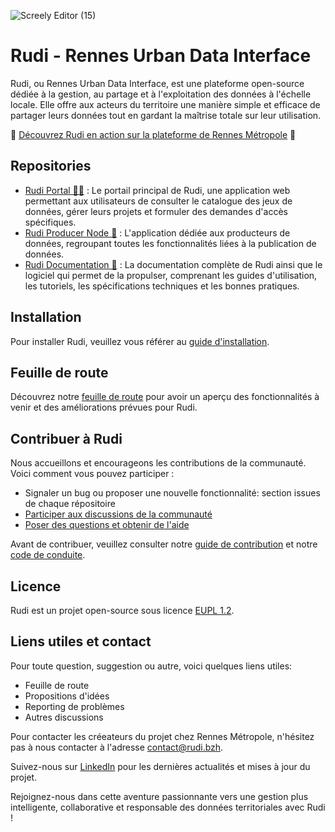 ![Screely Editor (15)](https://github.com/Rudi-pages-WIP/.github/assets/14858948/73cd3e3b-4c1a-4f5d-8a0c-41d32f8f453d)

# Rudi - Rennes Urban Data Interface 

Rudi, ou Rennes Urban Data Interface, est une plateforme open-source dédiée à la gestion, au partage et à l'exploitation des données à l'échelle locale. Elle offre aux acteurs du territoire une manière simple et efficace de partager leurs données tout en gardant la maîtrise totale sur leur utilisation.

🚀 [Découvrez Rudi en action sur la plateforme de Rennes Métropole](https://rudi.bzh/) 🚀

## Repositories

- [Rudi Portal 🧑‍💻](https://github.com/Rudi-pages-WIP/Rudi-Portal) : Le portail principal de Rudi, une application web permettant aux utilisateurs de consulter le catalogue des jeux de données, gérer leurs projets et formuler des demandes d'accès spécifiques.
- [Rudi Producer Node 🔨](https://github.com/Rudi-pages-WIP/Rudi-Producer-Node) : L'application dédiée aux producteurs de données, regroupant toutes les fonctionnalités liées à la publication de données.
- [Rudi Documentation 📑](https://github.com/Rudi-pages-WIP/Rudi-Documentation) : La documentation complète de Rudi ainsi que le logiciel qui permet de la propulser, comprenant les guides d'utilisation, les tutoriels, les spécifications techniques et les bonnes pratiques.

## Installation

Pour installer Rudi, veuillez vous référer au [guide d'installation](INSTALL.md).

## Feuille de route

Découvrez notre [feuille de route](https://github.com/orgs/Rudi-pages-WIP/projects/1) pour avoir un aperçu des fonctionnalités à venir et des améliorations prévues pour Rudi.

## Contribuer à Rudi

Nous accueillons et encourageons les contributions de la communauté. Voici comment vous pouvez participer :

- Signaler un bug ou proposer une nouvelle fonctionnalité: section issues de chaque répositoire
- [Participer aux discussions de la communauté]([https://github.com/rudi-project/rudi-portal/discussions](https://github.com/orgs/Rudi-pages-WIP/discussions))
- [Poser des questions et obtenir de l'aide](https://github.com/orgs/Rudi-pages-WIP/discussions/categories/questions-et-r%C3%A9ponses)

Avant de contribuer, veuillez consulter notre [guide de contribution](CONTRIBUTING.md) et notre [code de conduite](CODE_OF_CONDUCT.md).

## Licence

Rudi est un projet open-source sous licence [EUPL 1.2](LICENCE.md).

## Liens utiles et contact

Pour toute question, suggestion ou autre, voici quelques liens utiles:
- Feuille de route
- Propositions d'idées
- Reporting de problèmes
- Autres discussions

Pour contacter les créeateurs du projet chez Rennes Métropole, n'hésitez pas à nous contacter à l'adresse [contact@rudi.bzh](mailto:contact@rudi.bzh).

Suivez-nous sur [LinkedIn](https://www.linkedin.com/company/portail-rudi/about/) pour les dernières actualités et mises à jour du projet.

Rejoignez-nous dans cette aventure passionnante vers une gestion plus intelligente, collaborative et responsable des données territoriales avec Rudi !
